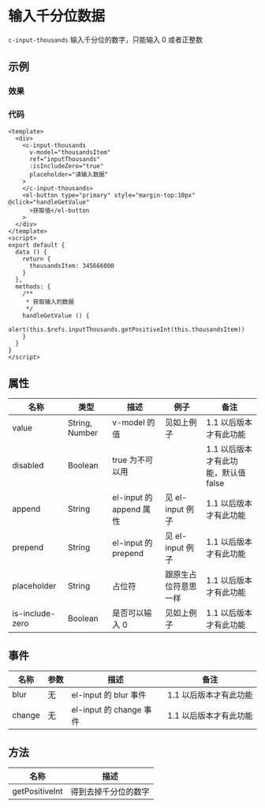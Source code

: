 # 输入千分位数据

`c-input-thousands`
输入千分位的数字，只能输入 0 或者正整数

## 示例

### 效果

<Demo>
  <InputThousandsDemo/>
</Demo>

### 代码

```vue
<template>
  <div>
    <c-input-thousands
      v-model="thousandsItem"
      ref="inputThousands"
      :isIncludeZero="true"
      placeholder="请输入数据"
    >
    </c-input-thousands>
    <el-button type="primary" style="margin-top:10px" @click="handleGetValue"
      >获取值</el-button
    >
  </div>
</template>
<script>
export default {
  data () {
    return {
      thousandsItem: 345666000
    }
  },
  methods: {
    /**
     * 获取输入的数据
     */
    handleGetValue () {
      alert(this.$refs.inputThousands.getPositiveInt(this.thousandsItem))
    }
  }
}
</script>
```

## 属性

| 名称            | 类型           | 描述                    | 例子                 | 备注                                 |
| --------------- | -------------- | ----------------------- | -------------------- | ------------------------------------ |
| value           | String, Number | v-model 的值            | 见如上例子           | 1.1 以后版本才有此功能               |
| disabled        | Boolean        | true 为不可以用         |                      | 1.1 以后版本才有此功能，默认值 false |
| append          | String         | el-input 的 append 属性 | 见 el-input 例子     | 1.1 以后版本才有此功能               |
| prepend         | String         | el-input 的 prepend     | 见 el-input 例子     | 1.1 以后版本才有此功能               |
| placeholder     | String         | 占位符                  | 跟原生占位符意思一样 | 1.1 以后版本才有此功能               |
| is-include-zero | Boolean        | 是否可以输入 0          | 见如上例子           | 1.1 以后版本才有此功能               |

## 事件

| 名称   | 参数 | 描述                    | 备注                   |
| ------ | ---- | ----------------------- | ---------------------- |
| blur   | 无   | el-input 的 blur 事件   | 1.1 以后版本才有此功能 |
| change | 无   | el-input 的 change 事件 | 1.1 以后版本才有此功能 |

## 方法

| 名称           | 描述                 |
| -------------- | -------------------- |
| getPositiveInt | 得到去掉千分位的数字 |
